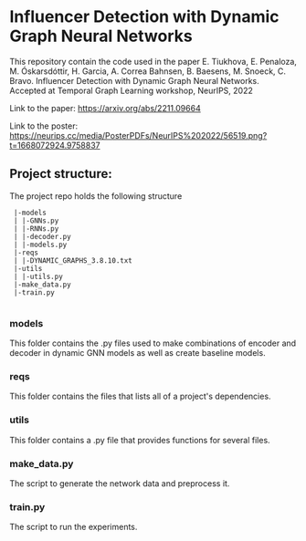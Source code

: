 # Influencer Detection with Dynamic Graph Neural Networks 

This repository contain the code used in the paper E. Tiukhova, E. Penaloza, M. Óskarsdóttir, H. Garcia, A. Correa Bahnsen, B. Baesens, M. Snoeck, C. Bravo. Influencer Detection with Dynamic Graph Neural Networks. Accepted at Temporal Graph Learning workshop, NeurIPS, 2022

Link to the paper: https://arxiv.org/abs/2211.09664

Link to the poster: https://neurips.cc/media/PosterPDFs/NeurIPS%202022/56519.png?t=1668072924.9758837


## Project structure: 

The project repo holds the following structure
```
 |-models
 | |-GNNs.py
 | |-RNNs.py
 | |-decoder.py
 | |-models.py
 |-reqs
 | |-DYNAMIC_GRAPHS_3.8.10.txt
 |-utils
 | |-utils.py
 |-make_data.py
 |-train.py
 

```
### models

This folder contains the .py files used to make combinations of encoder and decoder in dynamic GNN models as well as create baseline models.

### reqs

This folder contains the files that lists all of a project's dependencies.

### utils

This folder contains a .py file that provides functions for several files.

### make_data.py

The script to generate the network data and preprocess it. 

### train.py

The script to run the experiments. 
